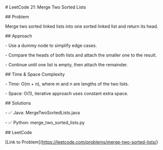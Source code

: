 \# LeetCode 21: Merge Two Sorted Lists



\## Problem

Merge two sorted linked lists into one sorted linked list and return its head.



\## Approach

\- Use a dummy node to simplify edge cases.

\- Compare the heads of both lists and attach the smaller one to the result.

\- Continue until one list is empty, then attach the remainder.



\## Time \& Space Complexity

\- Time: O(m + n), where m and n are lengths of the two lists.

\- Space: O(1), iterative approach uses constant extra space.



\## Solutions

\- ✅ Java: MergeTwoSortedLists.java

\- ✅ Python: merge\_two\_sorted\_lists.py



\## LeetCode

\[Link to Problem](https://leetcode.com/problems/merge-two-sorted-lists/)



